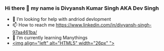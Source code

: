 ### Hi there 👋 my name is Divyansh Kumar Singh AKA Dev Singh
  
 - 🤔 I’m looking for help with andriod devlopment
 - 📫 How to reach me https://www.linkedin.com/in/divyansh-singh-97aa461ba/
 - 🌱 I’m currently learning Manythings
 - <a href="https://www.youtube.com/playlist?list=PLkwxH9e_vrAJ0WbEsFA9W3I1W-g_BTsbt" rel="nofollow"><img align="left" alt="HTML5" width="26px" "></a>


<!--
**devsingh1234/devsingh1234** is a ✨ _special_ ✨ repository because its `README.md` (this file) appears on your GitHub profile.

Here are some ideas to get you started:

- 🔭 I’m currently working on speech to text 
- 🌱 I’m currently learning ...
- 👯 I’m looking to collaborate on ...
- 🤔 I’m looking for help with ...
- 💬 Ask me about ...
- 📫 How to reach me: ...
- 😄 Pronouns: ...
- ⚡ Fun fact: ...
-->
